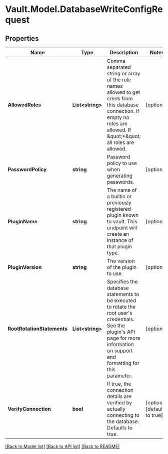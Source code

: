 # Vault.Model.DatabaseWriteConfigRequest

## Properties

Name | Type | Description | Notes
------------ | ------------- | ------------- | -------------
**AllowedRoles** | **List&lt;string&gt;** | Comma separated string or array of the role names allowed to get creds from this database connection. If empty no roles are allowed. If \&quot;*\&quot; all roles are allowed. | [optional] 
**PasswordPolicy** | **string** | Password policy to use when generating passwords. | [optional] 
**PluginName** | **string** | The name of a builtin or previously registered plugin known to vault. This endpoint will create an instance of that plugin type. | [optional] 
**PluginVersion** | **string** | The version of the plugin to use. | [optional] 
**RootRotationStatements** | **List&lt;string&gt;** | Specifies the database statements to be executed to rotate the root user&#39;s credentials. See the plugin&#39;s API page for more information on support and formatting for this parameter. | [optional] 
**VerifyConnection** | **bool** | If true, the connection details are verified by actually connecting to the database. Defaults to true. | [optional] [default to true]

[[Back to Model list]](../README.md#documentation-for-models) [[Back to API list]](../README.md#documentation-for-api-endpoints) [[Back to README]](../README.md)

